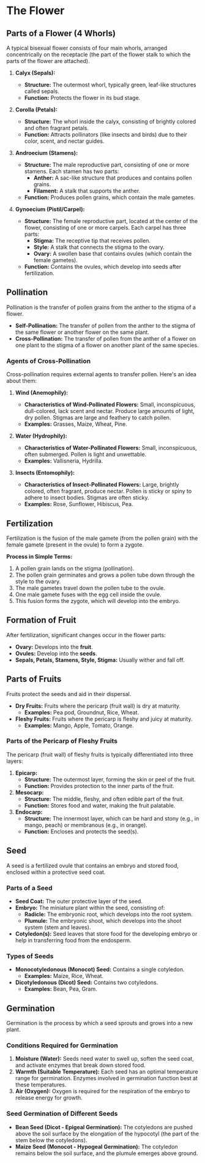 
# The Flower

## Parts of a Flower (4 Whorls)

A typical bisexual flower consists of four main whorls, arranged concentrically on the receptacle (the part of the flower stalk to which the parts of the flower are attached).

1.  **Calyx (Sepals):**
    *   **Structure:** The outermost whorl, typically green, leaf-like structures called sepals.
    *   **Function:** Protects the flower in its bud stage.

2.  **Corolla (Petals):**
    *   **Structure:** The whorl inside the calyx, consisting of brightly colored and often fragrant petals.
    *   **Function:** Attracts pollinators (like insects and birds) due to their color, scent, and nectar guides.

3.  **Androecium (Stamens):**
    *   **Structure:** The male reproductive part, consisting of one or more stamens. Each stamen has two parts:
        *   **Anther:** A sac-like structure that produces and contains pollen grains.
        *   **Filament:** A stalk that supports the anther.
    *   **Function:** Produces pollen grains, which contain the male gametes.

4.  **Gynoecium (Pistil/Carpel):**
    *   **Structure:** The female reproductive part, located at the center of the flower, consisting of one or more carpels. Each carpel has three parts:
        *   **Stigma:** The receptive tip that receives pollen.
        *   **Style:** A stalk that connects the stigma to the ovary.
        *   **Ovary:** A swollen base that contains ovules (which contain the female gametes).
    *   **Function:** Contains the ovules, which develop into seeds after fertilization.

## Pollination

Pollination is the transfer of pollen grains from the anther to the stigma of a flower.

*   **Self-Pollination:** The transfer of pollen from the anther to the stigma of the same flower or another flower on the same plant.
*   **Cross-Pollination:** The transfer of pollen from the anther of a flower on one plant to the stigma of a flower on another plant of the same species.

### Agents of Cross-Pollination

Cross-pollination requires external agents to transfer pollen. Here's an idea about them:

1.  **Wind (Anemophily):**
    *   **Characteristics of Wind-Pollinated Flowers:** Small, inconspicuous, dull-colored, lack scent and nectar. Produce large amounts of light, dry pollen. Stigmas are large and feathery to catch pollen.
    *   **Examples:** Grasses, Maize, Wheat, Pine.

2.  **Water (Hydrophily):**
    *   **Characteristics of Water-Pollinated Flowers:** Small, inconspicuous, often submerged. Pollen is light and unwettable.
    *   **Examples:** Vallisneria, Hydrilla.

3.  **Insects (Entomophily):**
    *   **Characteristics of Insect-Pollinated Flowers:** Large, brightly colored, often fragrant, produce nectar. Pollen is sticky or spiny to adhere to insect bodies. Stigmas are often sticky.
    *   **Examples:** Rose, Sunflower, Hibiscus, Pea.

## Fertilization

Fertilization is the fusion of the male gamete (from the pollen grain) with the female gamete (present in the ovule) to form a zygote.

**Process in Simple Terms:**

1.  A pollen grain lands on the stigma (pollination).
2.  The pollen grain germinates and grows a pollen tube down through the style to the ovary.
3.  The male gametes travel down the pollen tube to the ovule.
4.  One male gamete fuses with the egg cell inside the ovule.
5.  This fusion forms the zygote, which will develop into the embryo.

## Formation of Fruit

After fertilization, significant changes occur in the flower parts:

*   **Ovary:** Develops into the **fruit**.
*   **Ovules:** Develop into the **seeds**.
*   **Sepals, Petals, Stamens, Style, Stigma:** Usually wither and fall off.

## Parts of Fruits

Fruits protect the seeds and aid in their dispersal.

*   **Dry Fruits:** Fruits where the pericarp (fruit wall) is dry at maturity.
    *   **Examples:** Pea pod, Groundnut, Rice, Wheat.
*   **Fleshy Fruits:** Fruits where the pericarp is fleshy and juicy at maturity.
    *   **Examples:** Mango, Apple, Tomato, Orange.

### Parts of the Pericarp of Fleshy Fruits

The pericarp (fruit wall) of fleshy fruits is typically differentiated into three layers:

1.  **Epicarp:**
    *   **Structure:** The outermost layer, forming the skin or peel of the fruit.
    *   **Function:** Provides protection to the inner parts of the fruit.
2.  **Mesocarp:**
    *   **Structure:** The middle, fleshy, and often edible part of the fruit.
    *   **Function:** Stores food and water, making the fruit palatable.
3.  **Endocarp:**
    *   **Structure:** The innermost layer, which can be hard and stony (e.g., in mango, peach) or membranous (e.g., in orange).
    *   **Function:** Encloses and protects the seed(s).

## Seed

A seed is a fertilized ovule that contains an embryo and stored food, enclosed within a protective seed coat.

### Parts of a Seed

*   **Seed Coat:** The outer protective layer of the seed.
*   **Embryo:** The miniature plant within the seed, consisting of:
    *   **Radicle:** The embryonic root, which develops into the root system.
    *   **Plumule:** The embryonic shoot, which develops into the shoot system (stem and leaves).
*   **Cotyledon(s):** Seed leaves that store food for the developing embryo or help in transferring food from the endosperm.

### Types of Seeds

*   **Monocotyledonous (Monocot) Seed:** Contains a single cotyledon.
    *   **Examples:** Maize, Rice, Wheat.
*   **Dicotyledonous (Dicot) Seed:** Contains two cotyledons.
    *   **Examples:** Bean, Pea, Gram.

## Germination

Germination is the process by which a seed sprouts and grows into a new plant.

### Conditions Required for Germination

1.  **Moisture (Water):** Seeds need water to swell up, soften the seed coat, and activate enzymes that break down stored food.
2.  **Warmth (Suitable Temperature):** Each seed has an optimal temperature range for germination. Enzymes involved in germination function best at these temperatures.
3.  **Air (Oxygen):** Oxygen is required for the respiration of the embryo to release energy for growth.

### Seed Germination of Different Seeds

*   **Bean Seed (Dicot - Epigeal Germination):** The cotyledons are pushed above the soil surface by the elongation of the hypocotyl (the part of the stem below the cotyledons).
*   **Maize Seed (Monocot - Hypogeal Germination):** The cotyledon remains below the soil surface, and the plumule emerges above ground.
